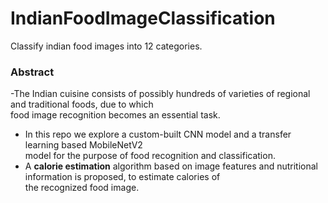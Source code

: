 # IndianFoodImageClassification
Classify indian food images into 12 categories.<br>
### Abstract
  -The Indian cuisine consists of possibly hundreds of varieties of regional and traditional foods, due to which <br>
food image recognition becomes an essential task. <br>
  -  In this repo we explore a custom-built CNN model and a transfer learning based MobileNetV2 <br>
model for the purpose of food recognition and classification. <br>
  -  A **calorie estimation** algorithm based on image features and nutritional information is proposed, to estimate calories of <br>
the recognized food image. <br>
